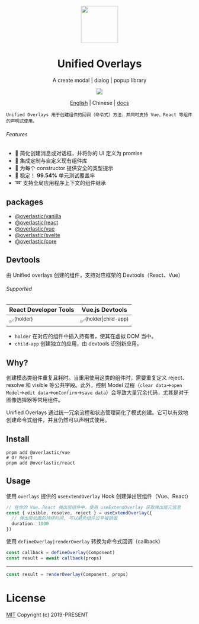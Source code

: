 <p align="center">
<img src="docs/public/logo.svg" style="width:100px;" />
</p>

<h1 align="center">Unified Overlays</h1>

<p align="center">
A create modal | dialog | popup library
</p>

<p align="center">
  <a href="https://www.npmjs.org/package/@overlastic/core">
    <img src="https://img.shields.io/npm/v/@overlastic/core.svg">
  </a>
</p>

<p align="center">
  <a href="https://github.com/hairyf/overlastic">English</a> | Chinese | <a href="https://overlastic.vercel.app/zh/">docs</a>
</p>

    Unified Overlays 用于创建组件的回调（命令式）方法、并同时支持 Vue、React 等组件的声明式使用。

###### Features

- 💫 简化创建消息或对话框，并将你的 UI 定义为 promise
- 🧩 集成定制与自定义现有组件库
- 🦾 为每个 constructor 提供安全的类型提示
- 🌟 稳定！ **99.54%** 单元测试覆盖率
- ➿ 支持全局应用程序上下文的组件继承

## packages

- [@overlastic/vanilla](https://overlastic.vercel.app/zh/element/)
- [@overlastic/react](https://overlastic.vercel.app/zh/react/)
- [@overlastic/vue](https://overlastic.vercel.app/zh/vue/)
- [@overlastic/svelte](https://overlastic.vercel.app/zh/svelte/)
- [@overlastic/core](https://overlastic.vercel.app/zh/functions/constructor.html)

## Devtools

由 Unified overlays 创建的组件，支持对应框架的 Devtools（React、Vue）

###### Supported

| React Developer Tools | Vue.js Devtools                  |
| --------------------- | -------------------------------- |
| ✅<sup>(holder)</sup> | ✅<sup>(holder\|child-app)</sup> |

- `holder` 在对应的组件中插入持有者，使其在虚拟 DOM 当中。
- `child-app` 创建独立的应用，由 devtools 识别新应用。

## Why?

创建模态类组件重复且耗时。当重用使用这类的组件时，需要重复定义 reject、resolve 和 visible 等公共字段。此外，控制 Model 过程（`clear data`->`open Model`->`edit data`->`onConfirm`->`save data`）会导致大量冗余代码，尤其是对于图像选择器等常用组件。

Unified Overlays 通过统一冗余流程和状态管理简化了模式创建。它可以有效地创建命令式组件，并且仍然可以声明式使用。

## Install

```
pnpm add @overlastic/vue
# Or React
pnpm add @overlastic/react
```

## Usage

使用 `overlays` 提供的 `useExtendOverlay` Hook 创建弹出层组件（Vue、React）

```ts
// 在你的 Vue、React 弹出层组件中，使用 useExtendOverlay 获取弹出层元信息
const { visible, resolve, reject } = useExtendOverlay({
  // 弹出层动画的持续时间, 可以避免组件过早被销毁
  duration: 1000
})
```

使用 `defineOverlay|renderOverlay` 转换为命令式回调（callback）

```ts
const callback = defineOverlay(Component)
const result = await callback(props)
```

---

```ts
const result = renderOverlay(Component, props)
```

# License

[MIT](LICENSE) Copyright (c) 2019-PRESENT
